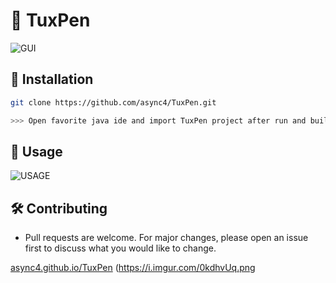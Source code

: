 # 📝 TuxPen

![GUI](https://i.imgur.com/Nk4SI8l.gif)


## 📌 Installation 
``` bash
git clone https://github.com/async4/TuxPen.git

>>> Open favorite java ide and import TuxPen project after run and build.
```

## 🔌 Usage
![USAGE](http://i.imgur.com/ywHfaULh.gif)

## 🛠 Contributing
* Pull requests are welcome. For major changes, please open an issue first to discuss what you would like to change.

[async4.github.io/TuxPen](https://async4.github.io/TuxPen)
(https://i.imgur.com/0kdhvUq.png
